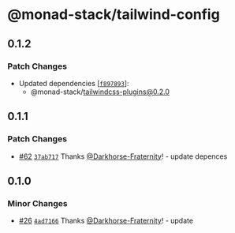 # @monad-stack/tailwind-config

## 0.1.2

### Patch Changes

- Updated dependencies [[`f897893`](https://github.com/Darkhorse-Fraternity/monad-stack/commit/f8978939f990b8c0789f639bc234bed49e47f937)]:
  - @monad-stack/tailwindcss-plugins@0.2.0

## 0.1.1

### Patch Changes

- [#62](https://github.com/Darkhorse-Fraternity/monad-stack/pull/62) [`37ab717`](https://github.com/Darkhorse-Fraternity/monad-stack/commit/37ab71786ade9abb6fd931d9a4b87d724abf43f6) Thanks [@Darkhorse-Fraternity](https://github.com/Darkhorse-Fraternity)! - update depences

## 0.1.0

### Minor Changes

- [#26](https://github.com/Darkhorse-Fraternity/monad-stack/pull/26) [`4ad7166`](https://github.com/Darkhorse-Fraternity/monad-stack/commit/4ad71661d6937ade783552a254b0c80193e6e27f) Thanks [@Darkhorse-Fraternity](https://github.com/Darkhorse-Fraternity)! - update
